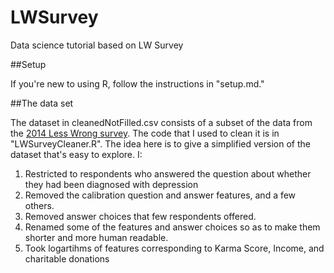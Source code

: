 # LWSurvey
Data science tutorial based on LW Survey

##Setup

If you're new to using R, follow the instructions in "setup.md."

##The data set

The dataset in cleanedNotFilled.csv consists of a subset of the data from the [2014 Less Wrong survey](http://lesswrong.com/lw/lhg/2014_survey_results/). The code that I used to clean it is in "LWSurveyCleaner.R". The idea here is to give a simplified version of the dataset that's easy to explore. I:

1.  Restricted to respondents who answered the question about whether they had been diagnosed with depression
2.  Removed the calibration question and answer features, and a few others.
3.  Removed answer choices that few respondents offered.
4.  Renamed some of the features and answer choices so as to make them shorter and more human readable. 
5.  Took logartihms of features corresponding to Karma Score, Income, and charitable donations
